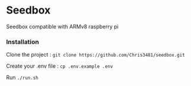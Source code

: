 # Seedbox
Seedbox compatible with ARMv8 raspberry pi

### Installation

Clone the project : `git clone https://github.com/Chris3481/seedbox.git` 

Create your .env file : `cp .env.example .env` 

Run `./run.sh`